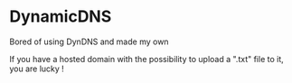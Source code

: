 # DynamicDNS
Bored of using DynDNS and made my own

If you have a hosted domain with the possibility to upload a ".txt" file to it, you are lucky !

